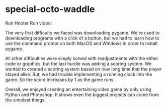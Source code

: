 # special-octo-waddle
Run Hooter Run video: 

The very first difficulty we faced was downloading pygame. We're used to downloading programs with a click of a button, but we had to learn how to use the command prompt on both MacOS and Windows in order to install  pygame. 

All other difficulties were simply solved with readjustments with the either code or graphics, but the last hurdle was adding a scoring system. We wanted to created a scoring system based on how long time that the player stayed alive. But, we had trouble implementing a running clock into the game. So the score increases by 1 as the game runs. 

Overall, we enjoyed creating an entertaining video game by only using Python and Photoshop. It shows even the biggest projects can come from the simplest things.
